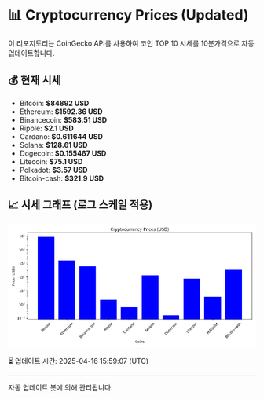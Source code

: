 
# 📊 Cryptocurrency Prices (Updated)

이 리포지토리는 CoinGecko API를 사용하여 코인 TOP 10 시세를 10분가격으로 자동 업데이트합니다.

## 💰 현재 시세
- Bitcoin: **$84892 USD**
- Ethereum: **$1592.36 USD**
- Binancecoin: **$583.51 USD**
- Ripple: **$2.1 USD**
- Cardano: **$0.611644 USD**
- Solana: **$128.61 USD**
- Dogecoin: **$0.155467 USD**
- Litecoin: **$75.1 USD**
- Polkadot: **$3.57 USD**
- Bitcoin-cash: **$321.9 USD**

## 📈 시세 그래프 (로그 스케일 적용)
![Crypto Prices](crypto_prices.png)

⏳ 업데이트 시간: 2025-04-16 15:59:07 (UTC)

---
자동 업데이트 봇에 의해 관리됩니다.

